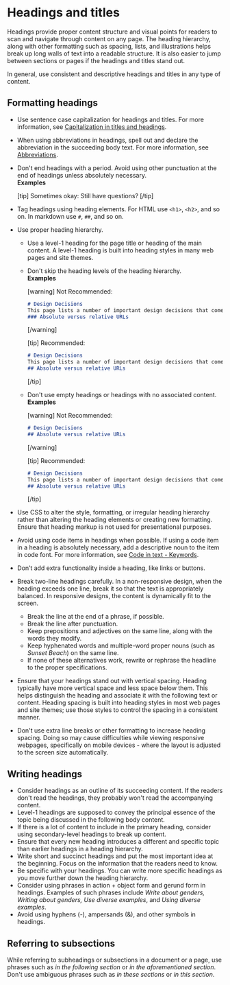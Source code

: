 # Headings and titles

Headings provide proper content structure and visual points for readers to scan and navigate through content on any page. The heading hierarchy, along with other formatting such as spacing, lists, and illustrations helps break up long walls of text into a readable structure. It is also easier to jump between sections or pages if the headings and titles stand out.

In general, use consistent and descriptive headings and titles in any type of content.

## Formatting headings

- Use sentence case capitalization for headings and titles. For more information, see [Capitalization in titles and headings](/docs/3-language-and-grammar/capitalization.md#capitalization-in-titles-and-headings).
- When using abbreviations in headings, spell out and declare the abbreviation in the succeeding body text. For more information, see [Abbreviations](/docs/3-language-and-grammar/abbreviations.md).
- Don't end headings with a period. Avoid using other punctuation at the end of headings unless absolutely necessary.  
  **Examples**  

  [tip] Sometimes okay: Still have questions? [/tip]  

- Tag headings using heading elements. For HTML use `<h1>`, `<h2>`, and so on. In markdown use `#`, `##`, and so on.
- Use proper heading hierarchy.
  - Use a level-1 heading for the page title or heading of the main content. A level-1 heading is built into heading styles in many web pages and site themes.
  - Don't skip the heading levels of the heading hierarchy.  
    **Examples**  

    [warning] Not Recommended:  
    ```markdown
    # Design Decisions
    This page lists a number of important design decisions that come up frequently.
    ### Absolute versus relative URLs
    ```
    [/warning]  

    [tip] Recommended:  
    ```markdown
    # Design Decisions
    This page lists a number of important design decisions that come up frequently.
    ## Absolute versus relative URLs
    ```
    [/tip]  

  - Don't use empty headings or headings with no associated content.  
    **Examples**  

    [warning] Not Recommended:  
    ```markdown
    # Design Decisions
    ## Absolute versus relative URLs
    ```
    [/warning]  

    [tip] Recommended:  
    ```markdown
    # Design Decisions
    This page lists a number of important design decisions that come up frequently.
    ## Absolute versus relative URLs
    ```
    [/tip]  

- Use CSS to alter the style, formatting, or irregular heading hierarchy rather than altering the heading elements or creating new formatting. Ensure that heading markup is not used for presentational purposes.
- Avoid using code items in headings when possible. If using a code item in a heading is absolutely necessary, add a descriptive noun to the item in code font. For more information, see [Code in text - Keywords]().
- Don’t add extra functionality inside a heading, like links or buttons.
- Break two-line headings carefully. In a non-responsive design, when the heading exceeds one line, break it so that the text is appropriately balanced. In responsive designs, the content is dynamically fit to the screen.
  - Break the line at the end of a phrase, if possible.
  - Break the line after punctuation.
  - Keep prepositions and adjectives on the same line, along with the words they modify.
  - Keep hyphenated words and multiple-word proper nouns (such as *Sunset Beach*) on the same line.
  - If none of these alternatives work, rewrite or rephrase the headline to the proper specifications.
- Ensure that your headings stand out with vertical spacing. Heading typically have more vertical space and less space below them. This helps distinguish the heading and associate it with the following text or content. Heading spacing is built into heading styles in most web pages and site themes; use those styles to control the spacing in a consistent manner.
- Don't use extra line breaks or other formatting to increase heading spacing. Doing so may cause difficulties while viewing responsive webpages, specifically on mobile devices - where the layout is adjusted to the screen size automatically.

## Writing headings

- Consider headings as an outline of its succeeding content. If the readers don't read the headings, they probably won't read the accompanying content.
- Level-1 headings are supposed to convey the principal essence of the topic being discussed in the following body content.
- If there is a lot of content to include in the primary heading, consider using secondary-level headings to break up content.
- Ensure that every new heading introduces a different and specific topic than earlier headings in a heading hierarchy.
- Write short and succinct headings and put the most important idea at the beginning. Focus on the information that the readers need to know.
- Be specific with your headings. You can write more specific headings as you move further down the heading hierarchy.
- Consider using phrases in action + object form and gerund form in headings. Examples of such phrases include *Write about genders, Writing about genders, Use diverse examples*, and *Using diverse examples*.
- Avoid using hyphens (-), ampersands (&), and other symbols in headings.

## Referring to subsections

While referring to subheadings or subsections in a document or a page, use phrases such as *in the following section* or *in the aforementioned section*. Don't use ambiguous phrases such as *in these sections* or *in this section*.
